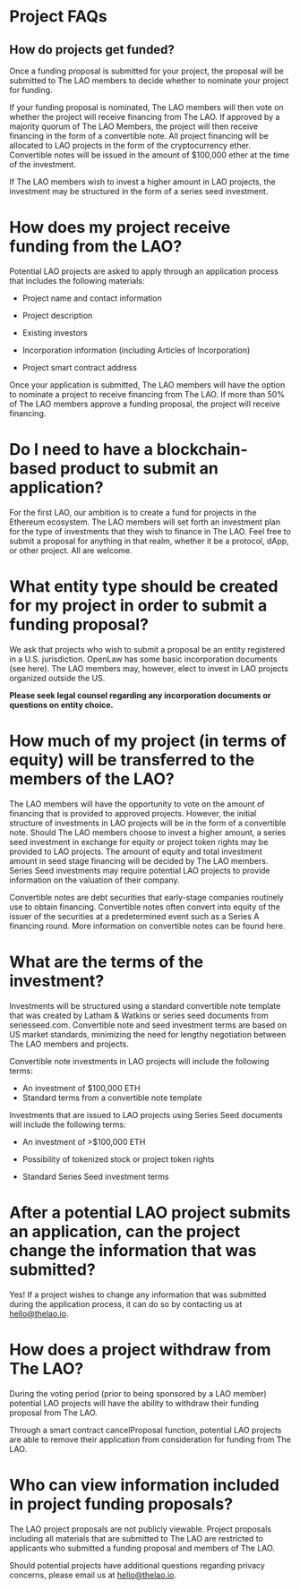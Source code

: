 # Project FAQs

## How do projects get funded?

Once a funding proposal is submitted for your project, the proposal will be submitted to The LAO members to decide whether to nominate your project for funding.

If your funding proposal is nominated, The LAO members will then vote on whether the project will receive financing from The LAO.  If approved by a majority quorum of The LAO Members, the project will then receive financing in the form of a convertible note.  All project financing will be allocated to LAO projects in the form of the cryptocurrency ether.  Convertible notes will be issued in the amount of $100,000 ether at the time of the investment.

If The LAO members wish to invest a higher amount in LAO projects, the investment may be structured in the form of a series seed investment.

# How does my project receive funding from the LAO?

Potential LAO projects are asked to apply through an application process that includes the following materials:

- Project name and contact information

- Project description

- Existing investors

- Incorporation information (including Articles of Incorporation)

- Project smart contract address

Once your application is submitted, The LAO members will have the option to nominate a project to receive financing from The LAO.  If more than 50% of The LAO members approve a funding proposal, the project will receive financing.

# Do I need to have a blockchain-based product to submit an application?

For the first LAO, our ambition is to create a fund for projects in the Ethereum ecosystem.  The LAO members will set forth an investment plan for the type of investments that they wish to finance in The LAO.  Feel free to submit a proposal for anything in that realm, whether it be a protocol, dApp, or other project.  All are welcome.

# What entity type should be created for my project in order to submit a funding proposal?

We ask that projects who wish to submit a proposal be an entity registered in a U.S. jurisdiction.  OpenLaw has some basic incorporation documents (see here).  The LAO members may, however, elect to invest in LAO projects organized outside the US.

**Please seek legal counsel regarding any incorporation documents or questions on entity choice.**

# How much of my project (in terms of equity) will be transferred to the members of the LAO?

The LAO members will have the opportunity to vote on the amount of financing that is provided to approved projects.  However, the initial structure of investments in LAO projects will be in the form of a convertible note.  Should The LAO members choose to invest a higher amount, a series seed investment in exchange for equity or project token rights may be provided to LAO projects.  The amount of equity and total investment amount in seed stage financing will be decided by The LAO members.  Series Seed investments may require potential LAO projects to provide information on the valuation of their company.

Convertible notes are debt securities that early-stage companies routinely use to obtain financing.  Convertible notes often convert into equity of the issuer of the securities at a predetermined event such as a Series A financing round.  More information on convertible notes can be found here.

# What are the terms of the investment?

Investments will be structured using a standard convertible note template that was created by Latham & Watkins or series seed documents from seriesseed.com.  Convertible note and seed investment terms are based on US market standards, minimizing the need for lengthy negotiation between The LAO members and projects.

Convertible note investments in LAO projects will include the following terms:
- An investment of $100,000 ETH
- Standard terms from a convertible note template

Investments that are issued to LAO projects using Series Seed documents will include the following terms:
- An investment of >$100,000 ETH

- Possibility of tokenized stock or project token rights

- Standard Series Seed investment terms

# After a potential LAO project submits an application, can the project change the information that was submitted?

Yes!  If a project wishes to change any information that was submitted during the application process, it can do so by contacting us at hello@thelao.io.

# How does a project withdraw from The LAO?

During the voting period (prior to being sponsored by a LAO member) potential LAO projects will have the ability to withdraw their funding proposal from The LAO.

Through a smart contract cancelProposal function, potential LAO projects are able to remove their application from consideration for funding from The LAO.

# Who can view information included in project funding proposals?

The LAO project proposals are not publicly viewable.  Project proposals including all materials that are submitted to The LAO are restricted to applicants who submitted a funding proposal and members of The LAO.

Should potential projects have additional questions regarding privacy concerns, please email us at hello@thelao.io.
